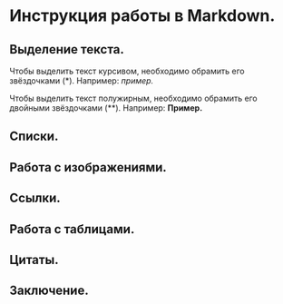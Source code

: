 # Инструкция работы в Markdown.

## Выделение текста.

Чтобы выделить текст курсивом, необходимо обрамить его звёздочками (*). Например: *пример.*

Чтобы выделить текст полужирным, необходимо обрамить его двойными звёздочками (**). Например: **Пример.** 

## Списки.

## Работа с изображениями.

## Ссылки.

## Работа с таблицами.

## Цитаты.

## Заключение.
